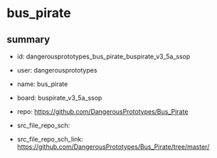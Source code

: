 # bus_pirate
 
## summary 
* id: dangerousprototypes_bus_pirate_buspirate_v3_5a_ssop
* user: dangerousprototypes
* name: bus_pirate
* board: buspirate_v3_5a_ssop
* repo: https://github.com/DangerousPrototypes/Bus_Pirate



* src_file_repo_sch: 
* src_file_repo_sch_link: https://github.com/DangerousPrototypes/Bus_Pirate/tree/master/






